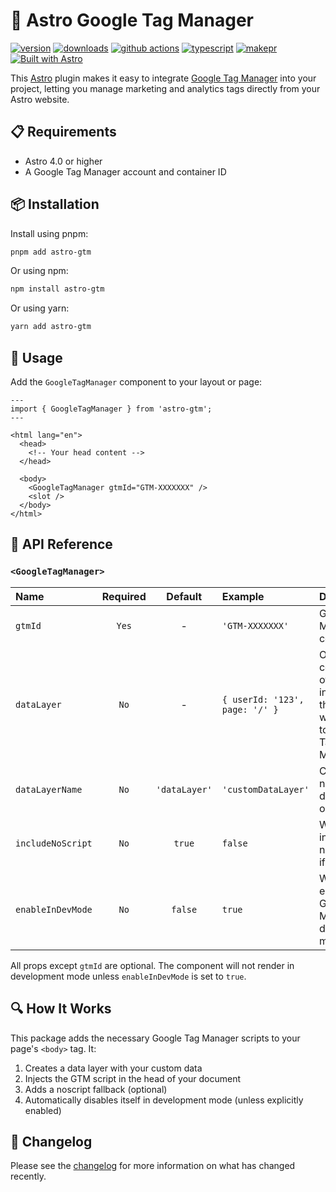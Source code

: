 # 🚀 Astro Google Tag Manager

[![version][version-badge]][npm]
[![downloads][downloads-badge]][npm]
[![github actions][github-actions-badge]][github-actions]
[![typescript][typescript-badge]][typescript]
[![makepr][makepr-badge]][makepr]
[![Built with Astro][astro-badge]][astro]

This [Astro](https://astro.build/) plugin makes it easy to integrate [Google Tag Manager](https://tagmanager.google.com/) into your project, letting you manage marketing and analytics tags directly from your Astro website.

## 📋 Requirements

- Astro 4.0 or higher
- A Google Tag Manager account and container ID

## 📦 Installation

Install using pnpm:

```bash
pnpm add astro-gtm
```

Or using npm:

```bash
npm install astro-gtm
```

Or using yarn:

```bash
yarn add astro-gtm
```

## 🥑 Usage

Add the `GoogleTagManager` component to your layout or page:

```astro
---
import { GoogleTagManager } from 'astro-gtm';
---

<html lang="en">
  <head>
    <!-- Your head content -->
  </head>

  <body>
    <GoogleTagManager gtmId="GTM-XXXXXXX" />
    <slot />
  </body>
</html>
```

## 📖 API Reference

### `<GoogleTagManager>`

| Name              | Required |    Default    | Example                        | Description                                                                              |
| :---------------- | :------: | :-----------: | :----------------------------- | :--------------------------------------------------------------------------------------- |
| `gtmId`           |  `Yes`   |       -       | `'GTM-XXXXXXX'`                | Google Tag Manager container ID.                                                         |
| `dataLayer`       |   `No`   |       -       | `{ userId: '123', page: '/' }` | Object that contains all of the information that you want to pass to Google Tag Manager. |
| `dataLayerName`   |   `No`   | `'dataLayer'` | `'customDataLayer'`            | Custom name for dataLayer object.                                                        |
| `includeNoScript` |   `No`   |    `true`     | `false`                        | Whether to include the noscript iframe.                                                  |
| `enableInDevMode` |   `No`   |    `false`    | `true`                         | Whether to enable Google Tag Manager in development mode.                                |

All props except `gtmId` are optional. The component will not render in development mode unless `enableInDevMode` is set to `true`.

## 🔍 How It Works

This package adds the necessary Google Tag Manager scripts to your page's `<body>` tag. It:

1. Creates a data layer with your custom data
2. Injects the GTM script in the head of your document
3. Adds a noscript fallback (optional)
4. Automatically disables itself in development mode (unless explicitly enabled)

## 📝 Changelog

Please see the [changelog](CHANGELOG.md) for more information on what has changed recently.

<!-- Readme Badges -->

[npm]: https://npmjs.com/package/astro-gtm
[version-badge]: https://img.shields.io/npm/v/astro-gtm.svg
[downloads-badge]: https://img.shields.io/npm/dt/astro-gtm
[github-actions]: https://github.com/codiume/orbit/actions
[github-actions-badge]: https://github.com/codiume/orbit/actions/workflows/node.js.yml/badge.svg
[typescript]: https://npmjs.com/package/astro-gtm
[typescript-badge]: https://img.shields.io/npm/types/astro-gtm
[makepr]: https://makeapullrequest.com
[makepr-badge]: https://img.shields.io/badge/PRs-welcome-brightgreen.svg
[astro]: https://astro.build
[astro-badge]: https://astro.badg.es/v2/built-with-astro/tiny.svg
